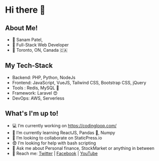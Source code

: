 # Hi there 👋

## About Me!
- :man: Sanam Patel, 
- :billed_cap: Full-Stack Web Developer
- :round_pushpin: Toronto, ON, Canada :canada:

## My Tech-Stack

- Backend: PHP, Python, NodeJs
- Frontend: JavaScript, VueJS, Tailwind CSS, Bootstrap CSS, jQuery
- Tools : Redis, MySQL :toolbox:
- Framework: Laravel :heart_eyes:
- DevOps: AWS, Serverless
 
## What's I'm up to!

- :computer:  I’m currently working on https://codingloop.com/
- :book:  I’m currently learning ReactJS, Pandas :panda_face:, Numpy
- :raising_hand:  I’m looking to collaborate on StaticPress.io
- :fearful:  I’m looking for help with bash scripting
- :money_with_wings:  Ask me about Personal finance, StockMarket or anything in between
- :postbox:  Reach me: [Twitter](https://twitter.com/patelsanam) |  [Facebook](https://facebook.com/patelsanam) | [YouTube](https://www.youtube.com/channel/UCREDfputg8MPOVZdtbLxa3A)
